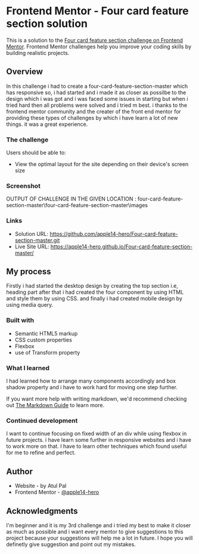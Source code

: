 # Frontend Mentor - Four card feature section solution

This is a solution to the [Four card feature section challenge on Frontend Mentor](https://www.frontendmentor.io/challenges/four-card-feature-section-weK1eFYK). Frontend Mentor challenges help you improve your coding skills by building realistic projects. 

## Overview

In this challenge i had to create a four-card-feature-section-master which has responsive so, i had started and i  made it as closer as possilbe to the design which i was got and i was faced some issues in starting but when i tried hard then all problems were solved and i tried m best.
i thanks to the frontend mentor community and the creater of the front end mentor for providing these types of challenges by which i have learn a lot of new things. it was a great experience.


### The challenge

Users should be able to:

- View the optimal layout for the site depending on their device's screen size

### Screenshot

OUTPUT OF CHALLENGE IN THE GIVEN LOCATION : four-card-feature-section-master\four-card-feature-section-master\images


### Links

- Solution URL: https://github.com/apple14-hero/Four-card-feature-section-master.git
- Live Site URL: https://apple14-hero.github.io/Four-card-feature-section-master/

## My process
Firstly i had started the desktop design by creating the top section i.e, heading part after that i had created the four component by using HTML and style them by using CSS. and finally i had created mobile design by using media query.
  
### Built with

- Semantic HTML5 markup
- CSS custom properties
- Flexbox
- use of Transform property

### What I learned
I had learned how to arrange many components accordingly and box shadow property and i have to work hard for moving one step further.

If you want more help with writing markdown, we'd recommend checking out [The Markdown Guide](https://www.markdownguide.org/) to learn more.

### Continued development

I want to continue focusing on fixed width of an div while using flexbox in future projects. i have learn some further in responsive websites and i have to work more on that. I have to learn other techniques which found useful for me to refine and perfect.

## Author
- Website - by Atul Pal
- Frontend Mentor - [@apple14-hero](https://www.frontendmentor.io/profile/apple14-hero)

## Acknowledgments

I'm beginner and it is my 3rd challenge and i tried my best to make it closer as much as possible and i want every mentor to give suggestions to this project because
your suggestions will help me a lot in future. I hope you will definetly give suggestion and point out my mistakes.
